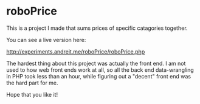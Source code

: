 # roboPrice

This is a project I made that sums prices of specific catagories together.

You can see a live version here:

http://experiments.andreit.me/roboPrice/roboPrice.php

The hardest thing about this project was actually the front end. I am not
used to how web front ends work at all, so all the back end data-wrangling
in PHP took less than an hour, while figuring out a "decent" front end
was the hard part for me.

Hope that you like it!
